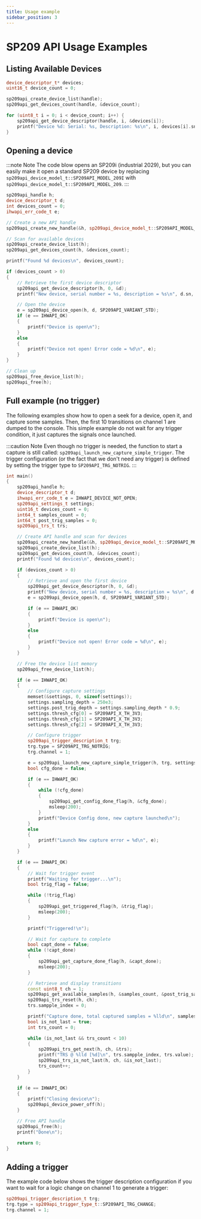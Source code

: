 ```yaml
---
title: Usage example
sidebar_position: 3
---
```


# SP209 API Usage Examples

## Listing Available Devices

```cpp
device_descriptor_t* devices;
uint16_t device_count = 0;

sp209api_create_device_list(handle);
sp209api_get_devices_count(handle, &device_count);

for (uint8_t i = 0; i < device_count; i++) {
    sp209api_get_device_descriptor(handle, i, &devices[i]);
    printf("Device %d: Serial: %s, Description: %s\n", i, devices[i].sn, devices[i].desc);
}
```

## Opening a device

:::note Note
The code blow opens an SP209i (industrial 2029), but you can easily make it open a standard SP209 device by replacing `sp209api_device_model_t::SP209API_MODEL_209I` with `sp209api_device_model_t::SP209API_MODEL_209`.
:::


```cpp
sp209api_handle h;
device_descriptor_t d;
int devices_count = 0;
ihwapi_err_code_t e;

// Create a new API handle
sp209api_create_new_handle(&h, sp209api_device_model_t::SP209API_MODEL_209I);

// Scan for available devices
sp209api_create_device_list(h);
sp209api_get_devices_count(h, &devices_count);

printf("Found %d devices\n", devices_count);

if (devices_count > 0)
{
    // Retrieve the first device descriptor
    sp209api_get_device_descriptor(h, 0, &d);
    printf("New device, serial number = %s, description = %s\n", d.sn, d.desc);

    // Open the device
    e = sp209api_device_open(h, d, SP209API_VARIANT_STD);
    if (e == IHWAPI_OK)
    {
        printf("Device is open\n");
    }
    else
    {
        printf("Device not open! Error code = %d\n", e);
    }
}

// Clean up
sp209api_free_device_list(h);
sp209api_free(h);
```

## Full example (no trigger)

The following examples show how to open a seek for a device, open it, and capture some samples. Then, the first 10 transitions on channel 1 are dumped to the console. This simple example do not wait for any trigger condition, it just captures the signals once launched.

:::caution Note
Even though no trigger is needed, the function to start a capture is still called: `sp209api_launch_new_capture_simple_trigger`. The trigger configuration (or the fact that we don't need any trigger) is defined by setting the trigger type to `SP209API_TRG_NOTRIG`.
:::


```cpp
int main()
{
    sp209api_handle h;
    device_descriptor_t d;
    ihwapi_err_code_t e = IHWAPI_DEVICE_NOT_OPEN;
    sp209api_settings_t settings;
    uint16_t devices_count = 0;
    int64_t samples_count = 0;
    int64_t post_trig_samples = 0;
    sp209api_trs_t trs;

    // Create API handle and scan for devices
    sp209api_create_new_handle(&h, sp209api_device_model_t::SP209API_MODEL_209I);
    sp209api_create_device_list(h);
    sp209api_get_devices_count(h, &devices_count);
    printf("Found %d devices\n", devices_count);

    if (devices_count > 0)
    {
        // Retrieve and open the first device
        sp209api_get_device_descriptor(h, 0, &d);
        printf("New device, serial number = %s, description = %s\n", d.sn, d.desc);
        e = sp209api_device_open(h, d, SP209API_VARIANT_STD);

        if (e == IHWAPI_OK)
        {
            printf("Device is open\n");
        }
        else
        {
            printf("Device not open! Error code = %d\n", e);
        }
    }

    // Free the device list memory
    sp209api_free_device_list(h);

    if (e == IHWAPI_OK)
    {
        // Configure capture settings
        memset(&settings, 0, sizeof(settings));
        settings.sampling_depth = 250e3;
        settings.post_trig_depth = settings.sampling_depth * 0.9;
        settings.thresh_cfg[0] = SP209API_X_TH_3V3;
        settings.thresh_cfg[1] = SP209API_X_TH_3V3;
        settings.thresh_cfg[2] = SP209API_X_TH_3V3;

        // Configure trigger
        sp209api_trigger_description_t trg;
        trg.type = SP209API_TRG_NOTRIG;
        trg.channel = 1;

        e = sp209api_launch_new_capture_simple_trigger(h, trg, settings);
        bool cfg_done = false;

        if (e == IHWAPI_OK)
        {
            while (!cfg_done)
            {
                sp209api_get_config_done_flag(h, &cfg_done);
                msleep(200);
            }
            printf("Device Config done, new capture launched\n");
        }
        else
        {
            printf("Launch New capture error = %d\n", e);
        }
    }

    if (e == IHWAPI_OK)
    {
        // Wait for trigger event
        printf("Waiting for trigger...\n");
        bool trig_flag = false;

        while (!trig_flag)
        {
            sp209api_get_triggered_flag(h, &trig_flag);
            msleep(200);
        }

        printf("Triggered!\n");

        // Wait for capture to complete
        bool capt_done = false;
        while (!capt_done)
        {
            sp209api_get_capture_done_flag(h, &capt_done);
            msleep(200);
        }

        // Retrieve and display transitions
        const uint8_t ch = 1;
        sp209api_get_available_samples(h, &samples_count, &post_trig_samples);
        sp209api_trs_reset(h, ch);
        trs.sampple_index = 0;

        printf("Capture done, total captured samples = %lld\n", samples_count);
        bool is_not_last = true;
        int trs_count = 0;

        while (is_not_last && trs_count < 10)
        {
            sp209api_trs_get_next(h, ch, &trs);
            printf("TRS @ %lld [%d]\n", trs.sampple_index, trs.value);
            sp209api_trs_is_not_last(h, ch, &is_not_last);
            trs_count++;
        }
    }

    if (e == IHWAPI_OK)
    {
        printf("Closing device\n");
        sp209api_device_power_off(h);
    }

    // Free API handle
    sp209api_free(h);
    printf("Done\n");

    return 0;
}

```

## Adding a trigger

The example code below shows the trigger description configuration if you want to wait for a logic change on channel 1 to generate a trigger:

```cpp
sp209api_trigger_description_t trg;
trg.type = sp209api_trigger_type_t::SP209API_TRG_CHANGE;
trg.channel = 1;
```
